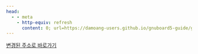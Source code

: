 ```yaml
---
head:
  - - meta
    - http-equiv: refresh
      content: 0; url=https://damoang-users.github.io/gnuboard5-guide/gnuboard/board.html
---
```


[변경된 주소로 바로가기](https://damoang-users.github.io/gnuboard5-guide/gnuboard/board.html)
